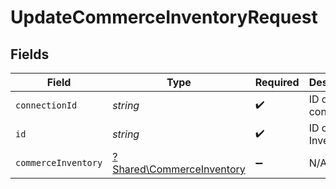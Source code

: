# UpdateCommerceInventoryRequest


## Fields

| Field                                                                 | Type                                                                  | Required                                                              | Description                                                           |
| --------------------------------------------------------------------- | --------------------------------------------------------------------- | --------------------------------------------------------------------- | --------------------------------------------------------------------- |
| `connectionId`                                                        | *string*                                                              | :heavy_check_mark:                                                    | ID of the connection                                                  |
| `id`                                                                  | *string*                                                              | :heavy_check_mark:                                                    | ID of the Inventory                                                   |
| `commerceInventory`                                                   | [?Shared\CommerceInventory](../../Models/Shared/CommerceInventory.md) | :heavy_minus_sign:                                                    | N/A                                                                   |
